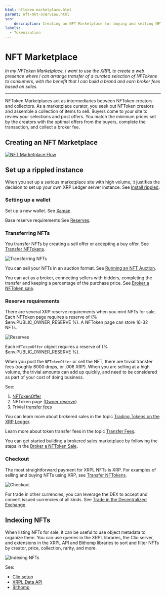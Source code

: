 ```yaml
---
html: nftoken-marketplace.html
parent: nft-mkt-overview.html
seo:
    description: Creating an NFT Marketplace for buying and selling NFTs.
labels:
  - Tokenization
---
```

# NFT Marketplace

_In my NFToken Marketplace, I want to use the XRPL to create a web presence where I can arrange transfer of a curated selection of NFTokens to consumers, with the benefit that I can build a brand and earn broker fees based on sales._

---

NFToken Marketplaces act as intermediaries between NFToken creators and collectors. As a marketplace curator, you seek out NFToken creators and assemble a collection of items to sell. Buyers come to your site to review your selections and post offers. You match the minimum prices set by the creators with the optimal offers from the buyers, complete the transaction, and collect a broker fee.

## Creating an NFT Marketplace

[![NFT Marketplace Flow](/docs/img/nft-mkt-marketplace.png "NFT Marketplace Flow")](/docs/img/nft-mkt-marketplace.png)


## Set up a rippled instance

When you set up a serious marketplace site with high volume, it justifies the decision to set up your own XRP Ledger server instance. See [Install rippled](../../infrastructure/installation/index.md).


### Setting up a wallet

Set up a new wallet. See [Xaman](https://xaman.app/).

Base reserve requirements See [Reserves](../../concepts/accounts/reserves.md#base-reserve-and-owner-reserve).

### Transferring NFTs

You transfer NFTs by creating a sell offer or accepting a buy offer. See [Transfer NFTokens](../../tutorials/javascript/nfts/transfer-nfts.md).

![Transferring NFTs](/docs/img/uc-nft-transferring-nfts.png)

You can sell your NFTs in an auction format. See [Running an NFT Auction](../../concepts/tokens/nfts/running-an-nft-auction.md).

You can act as a broker, connecting sellers with bidders, completing the transfer and keeping a percentage of the purchase price. See [Broker a NFToken sale](../../tutorials/javascript/nfts/broker-an-nft-sale.md).


### Reserve requirements

There are several XRP reserve requirements when you mint NFTs for sale. Each NFToken page requires a reserve of {% $env.PUBLIC_OWNER_RESERVE %}. A NFToken page can store 16-32 NFTs.

![Reserves](/docs/img/uc-nft-reserves.png)

Each `NFTokenOffer` object requires a reserve of {% $env.PUBLIC_OWNER_RESERVE %}.

When you post the `NFTokenOffer` or sell the NFT, there are trivial transfer fees (roughly 6000 drops, or .006 XRP). When you are selling at a high volume, the trivial amounts can add up quickly, and need to be considered as part of your cost of doing business.

See:

1. [NFTokenOffer](../../concepts/tokens/nfts/reserve-requirements.md#nftokenoffer-reserve)
2. NFToken page ([Owner reserve](../../concepts/tokens/nfts/reserve-requirements.md#owner-reserve))
3. Trivial [transfer fees](../../concepts/tokens/fungible-tokens/transfer-fees.md)

You can learn more about brokered sales in the topic [Trading Tokens on the XRP Ledger](../../concepts/tokens/nfts/trading.md).

Learn more about token transfer fees in the topic [Transfer Fees](../../concepts/tokens/fungible-tokens/transfer-fees.md).

You can get started building a brokered sales marketplace by following the steps in the [Broker a NFToken Sale](../../tutorials/javascript/nfts/broker-an-nft-sale.md).

### Checkout

The most straightforward payment for XRPL NFTs is XRP. For examples of selling and buying NFTs using XRP, see [Transfer NFTokens](../../tutorials/javascript/nfts/transfer-nfts.md).

![Checkout](/docs/img/uc-nft-checkout.png)

For trade in other currencies, you can leverage the DEX to accept and convert issued currencies of all kinds. See [Trade in the Decentralized Exchange](../../tutorials/how-tos/use-tokens/trade-in-the-decentralized-exchange.md#trade-in-the-decentralized-exchange).

## Indexing NFTs

When listing NFTs for sale, it can be useful to use object metadata to organize them. You can use queries in the XRPL libraries, the Clio server, and extensions in the XRPL API and Bithomp libraries to sort and filter NFTs by creator, price, collection, rarity, and more.

![Indexing NFTs](/docs/img/uc-nft-indexing.png)

See:

- [Clio setup](../../infrastructure/installation/install-clio-on-ubuntu.md)
- [XRPL Data API](https://api.xrpldata.com/docs/static/index.html#/)
- [Bithomp](https://docs.bithomp.com/#nft-xls-20)

<!--

Sorting and filtering [No link]
    Creator - nft_info (issuer field)
    Price - nft_sell_offer->offers->amount field)
    Popularity - ?
    Newly listed
    Collection - nft_info (token taxon field)
    XRP vs $ vs IOUs

Search [No link]
Featured NFTs [No link]
Supplement Information [No link]
    Rarity
    Floor price
    History
        Number of owners
        Price History

 -->
